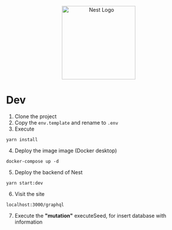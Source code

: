 <p align="center">
  <a href="http://nestjs.com/" target="blank"><img src="https://nestjs.com/img/logo-small.svg" width="200" alt="Nest Logo" /></a>
</p>

# Dev

1. Clone the project
2. Copy the ```env.template```  and rename to ```.env```
3. Execute
```
yarn install
```
4. Deploy the image image (Docker desktop)
```
docker-compose up -d
```

5. Deploy the backend of Nest
```
yarn start:dev
```

6. Visit the site
```
localhost:3000/graphql
```

7. Execute the __"mutation"__ executeSeed, for insert database with information
